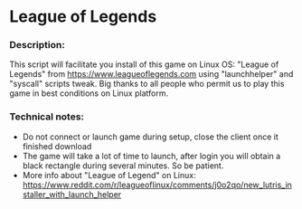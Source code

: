 # League of Legends

### Description:
This script will facilitate you install of this game on Linux OS: 
"League of Legends" from https://www.leagueoflegends.com 
using "launchhelper" and "syscall" scripts tweak.
Big thanks to all people who permit us to play this game in best conditions on Linux platform.

### Technical notes:
- Do not connect or launch game during setup, close the client once it finished download
- The game will take a lot of time to launch, after login you will obtain a black rectangle during several minutes. So be patient.
- More info about "League of Legend" on Linux: https://www.reddit.com/r/leagueoflinux/comments/j0o2qo/new_lutris_installer_with_launch_helper 

